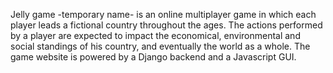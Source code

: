 Jelly game -temporary name- is an online multiplayer game in which each player
leads a fictional country throughout the ages. The actions performed by a player
are expected to impact the economical, environmental and social standings of his
country, and eventually the world as a whole.
The game website is powered by a Django backend and a Javascript GUI. 
